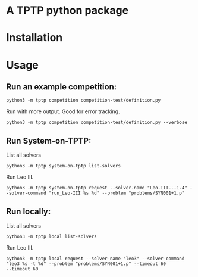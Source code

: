 # A TPTP python package

# Installation

# Usage
## Run an example competition:
```
python3 -m tptp competition competition-test/definition.py
```

Run with more output. Good for error tracking.
```
python3 -m tptp competition competition-test/definition.py --verbose
```

## Run System-on-TPTP:

List all solvers
```
python3 -m tptp system-on-tptp list-solvers
```

Run Leo III.
```
python3 -m tptp system-on-tptp request --solver-name "Leo-III---1.4" --solver-command "run_Leo-III %s %d" --problem "problems/SYN001+1.p" 
```

## Run locally:

List all solvers
```
python3 -m tptp local list-solvers
```

Run Leo III.
```
python3 -m tptp local request --solver-name "leo3" --solver-command "leo3 %s -t %d" --problem "problems/SYN001+1.p" --timeout 60
--timeout 60
```